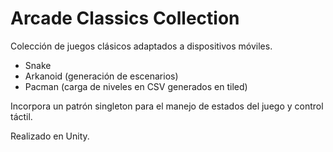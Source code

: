 # Arcade Classics Collection

Colección de juegos clásicos adaptados a dispositivos móviles.

- Snake
- Arkanoid (generación de escenarios)
- Pacman (carga de niveles en CSV generados en tiled)

Incorpora un patrón singleton para el manejo de estados del juego y control táctil.

Realizado en Unity.